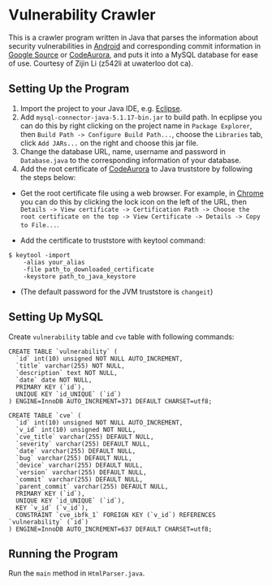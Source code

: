 # Vulnerability Crawler
This is a crawler program written in Java that parses the information about security vulnerabilities in [Android](http://source.android.com/security/bulletin/) and corresponding commit information in [Google Source](https://android.googlesource.com/) or [CodeAurora](https://source.codeaurora.org/), and puts it into a MySQL database for ease of use. Courtesy of Zijin Li (z542li at uwaterloo dot ca).

## Setting Up the Program
1. Import the project to your Java IDE, e.g. [Eclipse](https://eclipse.org/).
2. Add `mysql-connector-java-5.1.17-bin.jar` to build path. In ecplipse you can do this by right clicking on the project name in `Package Explorer`, then `Build Path -> Configure Build Path...`, choose the `Libraries` tab, click `Add JARs...` on the right and choose this jar file.
3. Change the database URL, name, username and password in `Database.java` to the corresponding information of your database.
4. Add the root certificate of [CodeAurora](https://source.codeaurora.org/) to Java truststore by following the steps below:

* Get the root certificate file using a web browser. For example, in [Chrome](https://www.google.ca/chrome/browser/desktop/index.html) you can do this by clicking the lock icon on the left of the URL, then `Details -> View certificate -> Certification Path -> Choose the root certificate on the top -> View Certificate -> Details -> Copy to File...`.

* Add the certificate to truststore with keytool command:

```
$ keytool -import
	-alias your_alias
	-file path_to_downloaded_certificate
	-keystore path_to_java_keystore
```

* (The default password for the JVM truststore is `changeit`)

## Setting Up MySQL
Create `vulnerability` table and `cve` table with following commands:

```
CREATE TABLE `vulnerability` (
  `id` int(10) unsigned NOT NULL AUTO_INCREMENT,
  `title` varchar(255) NOT NULL,
  `description` text NOT NULL,
  `date` date NOT NULL,
  PRIMARY KEY (`id`),
  UNIQUE KEY `id_UNIQUE` (`id`)
) ENGINE=InnoDB AUTO_INCREMENT=371 DEFAULT CHARSET=utf8;
```

```
CREATE TABLE `cve` (
  `id` int(10) unsigned NOT NULL AUTO_INCREMENT,
  `v_id` int(10) unsigned NOT NULL,
  `cve_title` varchar(255) DEFAULT NULL,
  `severity` varchar(255) DEFAULT NULL,
  `date` varchar(255) DEFAULT NULL,
  `bug` varchar(255) DEFAULT NULL,
  `device` varchar(255) DEFAULT NULL,
  `version` varchar(255) DEFAULT NULL,
  `commit` varchar(255) DEFAULT NULL,
  `parent_commit` varchar(255) DEFAULT NULL,
  PRIMARY KEY (`id`),
  UNIQUE KEY `id_UNIQUE` (`id`),
  KEY `v_id` (`v_id`),
  CONSTRAINT `cve_ibfk_1` FOREIGN KEY (`v_id`) REFERENCES `vulnerability` (`id`)
) ENGINE=InnoDB AUTO_INCREMENT=637 DEFAULT CHARSET=utf8;
```

## Running the Program
Run the `main` method in `HtmlParser.java`.
